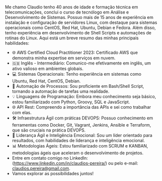 Me chamo Claudio tenho 40 anos de idade e formação técnica em telecomunicações, conclui o  curso de tecnólogo em Análise e Desenvolvimento de Sistemas. 
Possuo mais de 15 anos de experiência em instalação e configuração de servidores Linux, com destaque para sistemas operacionais como CentOS, Red Hat, Ubuntu, Debian e Fedora. Além disso, tenho experiência em desenvolvimento de Shell Scripts e automações de rotinas do Linux. 
Aqui está um breve resumo das minhas principais habilidades:
- 🌐 AWS Certified Cloud Practitioner 2023: Certificado AWS que demonstra minha expertise em serviços em nuvem.
- 🇬🇧 Inglês - Intermediário: Comunico-me efetivamente em inglês, um ativo valioso em ambientes globais.
- 💻 Sistemas Operacionais: Tenho experiência em sistemas como Ubuntu, Red Hat, CentOS, Debian.
- 🤖 Automação de Processos: Sou proficiente em Bash/Shell Script, tornando a automação de tarefas uma realidade.
- 💡 Linguagens de Programação: Embora meu conhecimento seja básico, estou familiarizado com Python, Groovy, SQL e JavaScript.
- 🌐 API Rest: Compreendo a importância das APIs e sei como trabalhar com elas.
- 🛠️ Infraestrutura Ágil com práticas DEVOPS: Possuo conhecimento em ferramentas como Docker, Git, Vagrant, Jenkins, Ansible e Terraform, que são cruciais na prática DEVOPS.
- 🤝 Liderança Ágil e Inteligência Emocional: Sou um líder orientado para resultados, com habilidades de liderança e inteligência emocional.
- 📊 Metodologias Ágeis: Estou familiarizado com SCRUM e KANBAN, metodologias ágeis que aceleram o desenvolvimento de projetos.
- Entre em contato comigo no LinkedIn: (https://www.linkedin.com/in/claudios-pereira/) ou pelo e-mail: claudios.pereira@gmail.com.
- Vamos explorar as possibilidades juntos!
